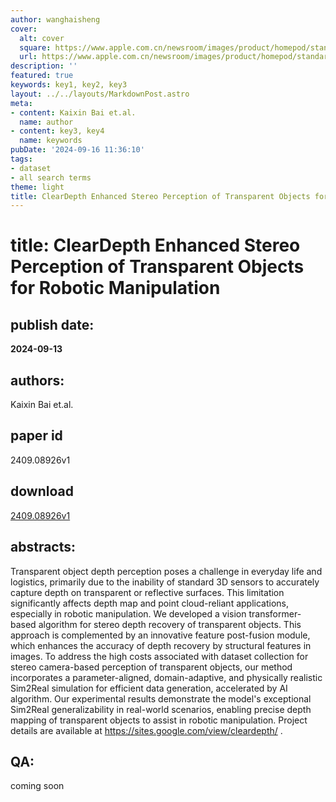 ```yaml
---
author: wanghaisheng
cover:
  alt: cover
  square: https://www.apple.com.cn/newsroom/images/product/homepod/standard/Apple-HomePod-hero-230118_big.jpg.large_2x.jpg
  url: https://www.apple.com.cn/newsroom/images/product/homepod/standard/Apple-HomePod-hero-230118_big.jpg.large_2x.jpg
description: ''
featured: true
keywords: key1, key2, key3
layout: ../../layouts/MarkdownPost.astro
meta:
- content: Kaixin Bai et.al.
  name: author
- content: key3, key4
  name: keywords
pubDate: '2024-09-16 11:36:10'
tags:
- dataset
- all search terms
theme: light
title: ClearDepth Enhanced Stereo Perception of Transparent Objects for Robotic Manipulation
---
```


# title: ClearDepth Enhanced Stereo Perception of Transparent Objects for Robotic Manipulation 
## publish date: 
**2024-09-13** 
## authors: 
  Kaixin Bai et.al. 
## paper id
2409.08926v1
## download
[2409.08926v1](http://arxiv.org/abs/2409.08926v1)
## abstracts:
Transparent object depth perception poses a challenge in everyday life and logistics, primarily due to the inability of standard 3D sensors to accurately capture depth on transparent or reflective surfaces. This limitation significantly affects depth map and point cloud-reliant applications, especially in robotic manipulation. We developed a vision transformer-based algorithm for stereo depth recovery of transparent objects. This approach is complemented by an innovative feature post-fusion module, which enhances the accuracy of depth recovery by structural features in images. To address the high costs associated with dataset collection for stereo camera-based perception of transparent objects, our method incorporates a parameter-aligned, domain-adaptive, and physically realistic Sim2Real simulation for efficient data generation, accelerated by AI algorithm. Our experimental results demonstrate the model's exceptional Sim2Real generalizability in real-world scenarios, enabling precise depth mapping of transparent objects to assist in robotic manipulation. Project details are available at https://sites.google.com/view/cleardepth/ .
## QA:
coming soon
